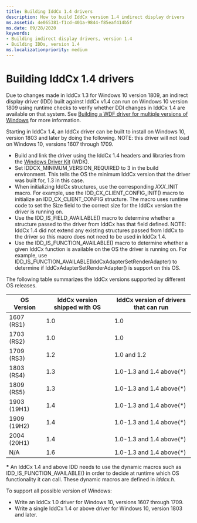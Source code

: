 ```yaml
---
title: Building IddCx 1.4 drivers
description: How to build IddCx version 1.4 indirect display drivers
ms.assetid: 4e065381-f1cd-401a-9844-f85eaf414b5f
ms.date: 09/28/2020
keywords:
- Building indirect display drivers, version 1.4
- Building IDDs, version 1.4
ms.localizationpriority: medium
---
```


# Building IddCx 1.4 drivers

Due to changes made in IddCx 1.3 for Windows 10 version 1809, an indirect display driver (IDD) built against IddCx v1.4 can run on Windows 10 version 1809 using runtime checks to verify whether DDI changes in IddCx 1.4 are available on that system. See [Building a WDF driver for multiple versions of Windows](/windows-hardware/drivers/wdf/building-a-wdf-driver-for-multiple-versions-of-windows)
for more information.

Starting in IddCx 1.4, an IddCx driver can be built to install on Windows 10, version 1803 and later by doing the following. NOTE: this driver will not load on Windows 10, versions 1607 through 1709.

* Build and link the driver using the IddCx 1.4 headers and libraries from the [Windows Driver Kit](/windows-hardware/drivers/download-the-wdk) (WDK).
* Set IDDCX_MINIMUM_VERSION_REQUIRED to 3 in the build environment. This tells the OS the minimum IddCx version that the driver was built for, 1.3 in this case.
* When initializing IddCx structures, use the corresponding *XXX*_INIT macro. For example, use the IDD_CX_CLIENT_CONFIG_INIT() macro to initialize an IDD_CX_CLIENT_CONFIG structure. The macro uses runtime code to set the Size field to the correct size for the IddCx version the driver is running on.
* Use the IDD_IS_FIELD_AVAILABLE() macro to determine whether a structure passed to the driver from IddCx has that field defined. NOTE: IddCx 1.4 did not extend any existing structures passed from IddCx to the driver so this macro does not need to be used in IddCx 1.4.
* Use the IDD_IS_FUNCTION_AVAILABLE() macro to determine whether a given IddCx function is available on the OS the driver is running on. For example, use IDD_IS_FUNCTION_AVAILABLE(IddCxAdapterSetRenderAdapter) to determine if IddCxAdapterSetRenderAdapter() is support on this OS.

The following table summarizes the IddCx versions supported by different OS releases.

| OS Version  | IddCx version shipped with OS | IddCx version of drivers that can run |
| ----------  | ----------------------------- | ----------------------------- |
| 1607 (RS1)  | 1.0  | 1.0 |
| 1703 (RS2)  | 1.0  | 1.0 |
| 1709 (RS3)  | 1.2  | 1.0 and 1.2 |
| 1803 (RS4)  | 1.3  | 1.0-1.3 and 1.4 above(*) |
| 1809 (RS5)  | 1.3  | 1.0-1.3 and 1.4 above(*) |
| 1903 (19H1) | 1.4  | 1.0-1.3 and 1.4 above(*) |
| 1909 (19H2) | 1.4  | 1.0-1.3 and 1.4 above(*) |
| 2004 (20H1) | 1.4  | 1.0-1.3 and 1.4 above(*) |
| N/A         | 1.6  | 1.0-1.3 and 1.4 above(*) |

**\*** An IddCx 1.4 and above IDD needs to use the dynamic macros such as IDD_IS_FUNCTION_AVAILABLE() in order to decide at runtime which OS functionality it can call. These dynamic macros are defined in *iddcx.h*.

To support all possible version of Windows:

* Write an IddCx 1.0 driver for Windows 10, versions 1607 through 1709.
* Write a single IddCx 1.4 or above driver for Windows 10, version 1803 and later.
